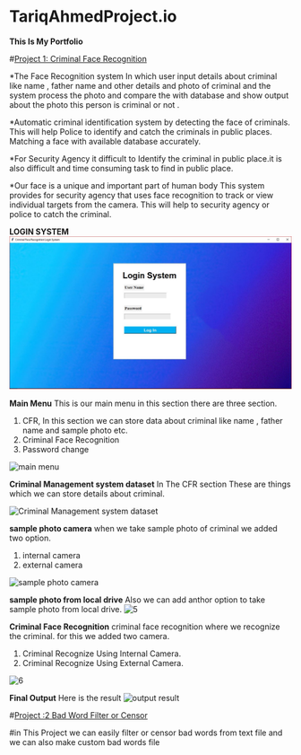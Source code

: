 # TariqAhmedProject.io
**This Is My Portfolio**

#[Project 1: Criminal Face Recognition](https://github.com/tariqahmedproject/Criminal-Face-Recognition)

*The Face Recognition system In which user input details about criminal like name , father name and other details and photo of criminal and the system process the photo and compare the with database and show output about the photo this person is criminal or not .

*Automatic criminal identification system  by  detecting  the  face  of  criminals. This will help Police to identify and catch the criminals in public places. Matching a face with available database accurately.

*For Security Agency it difficult to Identify the criminal in public place.it is also difficult and time consuming task to find in public place. 

*Our face is a unique and important part of human body This system provides for security agency that uses face recognition to track or view individual targets from the camera. This will help to security agency or police to catch the criminal.

**LOGIN SYSTEM** 
![Login System](https://github.com/tariqahmedproject/TariqAhmedProject.io/blob/main/images/1.JPG)


**Main Menu**
This is our main menu in this section there are three section.
1) CFR, In this section we can store data about criminal like name , father name and sample photo etc.
2) Criminal Face Recognition
3) Password change

![main menu](https://user-images.githubusercontent.com/104884506/195243230-1bb89513-28a5-4075-bac7-bfbd8551c4cd.JPG)


**Criminal Management system dataset**
In The CFR section These are things which we can store details about criminal.

![Criminal Management system dataset](https://user-images.githubusercontent.com/104884506/195240745-a74d17b3-a044-41f5-9a64-162ffb80a4d7.JPG)

**sample photo camera**
when we take sample photo of criminal we added two option.
1) internal camera 
2) external camera 

![sample photo camera](https://user-images.githubusercontent.com/104884506/195240901-902fb386-4948-43f7-8a6b-85929d4e702e.JPG)

**sample photo from local drive**
Also we can add anthor option to take sample photo from local drive.
![5](https://user-images.githubusercontent.com/104884506/195241358-84416916-0e76-4513-bced-7f18a834e9fb.JPG)

**Criminal Face Recognition**
 criminal face recognition where we recognize the criminal. for this we added two camera.
 
 1) Criminal Recognize Using Internal Camera.
 2) Criminal Recognize Using External  Camera.
 
 ![6](https://user-images.githubusercontent.com/104884506/195241557-f081a232-1f86-4aa3-b2bb-7dfd5dc8abee.JPG)

**Final Output**
Here is the result
![output result](https://user-images.githubusercontent.com/104884506/195243333-4b0e89b6-354a-4160-9b34-3f758a517fc7.jpeg)


#[Project :2 Bad Word Filter or Censor](https://github.com/tariqahmedproject/Filter_Bad_words)

#in This Project we can easily filter or censor bad words from text file and we can also make custom bad words file  





